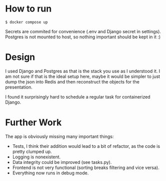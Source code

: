 # How to run
`$ docker compose up`

Secrets are commited for convenience (.env and Django secret in settings). Postgres is not mounted to host, so nothing important should be kept in it :)

# Design
I used Django and Postgres as that is the stack you use as I understood it. I am not sure if that is the ideal setup here, maybe it would be simpler to just dump the json into Redis and then reconstruct the objects for the presentation.

I found it surprisingly hard to schedule a regular task for containerized Django.

# Further Work
The app is obviously missing many important things:
- Tests, I think their addition would lead to a bit of refactor, as the code is pretty clumped up.
- Logging is nonexistent.
- Data integrity could be improved (see tasks.py).
- Frontend is not very functional (sorting breaks filtering and vice versa).
- Everything now runs in debug mode.

